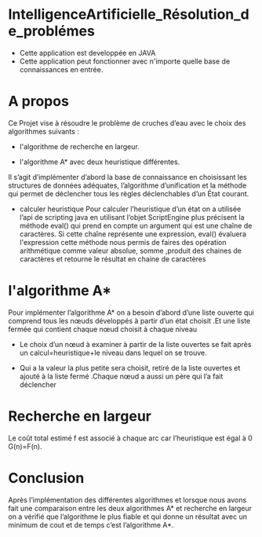 # IntelligenceArtificielle_Résolution_de_problémes

- Cette application est developpée en JAVA
- Cette application peut fonctionner avec n'importe quelle base de connaissances en entrée.

# A propos

Ce Projet vise à résoudre le problème de cruches d’eau avec le choix des
algorithmes suivants :

- l'algorithme de recherche en largeur.

- l'algorithme A* avec deux heuristique différentes.

Il s’agit d’implémenter d’abord la base de connaissance en choisissant
les structures de données adéquates, l’algorithme d’unification et la
méthode qui permet de déclencher tous les règles déclenchables d’un
État courant.

- calculer heuristique
Pour calculer l’heuristique d’un état on a utilisée l’api de scripting java en utilisant
l’objet ScriptEngine plus précisent la méthode eval() qui prend en compte un
argument qui est une chaîne de caractères. Si cette chaîne représente une
expression, eval() évaluera l'expression cette méthode nous permis de faires des
opération arithmétique comme valeur absolue, somme ,produit des chaines de
caractères et retourne le résultat en chaine de caractères

# l'algorithme A* 

Pour implémenter l’algorithme A* on a besoin d’abord d’une liste ouverte qui
comprend tous les nœuds développés à partir d’un état choisit .Et une liste
fermée qui contient chaque nœud choisit à chaque niveau

- Le choix d’un nœud à examiner à partir de la liste ouvertes se fait après
un calcul=heuristique+le niveau dans lequel on se trouve.

- Qui a la valeur la plus petite sera choisit, retiré de la liste ouvertes et ajouté à
la liste fermé .Chaque nœud a aussi un père qui l’a fait déclencher


# Recherche en largeur

Le coût total estimé f est associé à chaque arc car l’heuristique est égal à 0
G(n)=F(n).

# Conclusion

Après l’implémentation des différentes algorithmes et lorsque nous avons fait
une comparaison entre les deux algorithmes A* et recherche en largeur on a
vérifié que l’algorithme le plus fiable et qui donne un résultat avec un minimum
de cout et de temps c’est l’algorithme A*.






